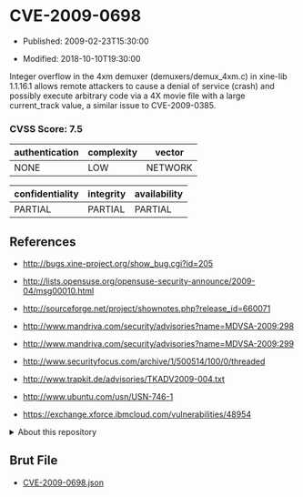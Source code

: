 # CVE-2009-0698

- Published: 2009-02-23T15:30:00

- Modified: 2018-10-10T19:30:00

Integer overflow in the 4xm demuxer (demuxers/demux_4xm.c) in xine-lib 1.1.16.1 allows remote attackers to cause a denial of service (crash) and possibly execute arbitrary code via a 4X movie file with a large current_track value, a similar issue to CVE-2009-0385.

### CVSS Score: **7.5**

| authentication | complexity | vector |
| --- | --- | --- |
| NONE | LOW | NETWORK |

| confidentiality | integrity | availability |
| --- | --- | --- |
| PARTIAL | PARTIAL | PARTIAL |

## References

* http://bugs.xine-project.org/show_bug.cgi?id=205

* http://lists.opensuse.org/opensuse-security-announce/2009-04/msg00010.html

* http://sourceforge.net/project/shownotes.php?release_id=660071

* http://www.mandriva.com/security/advisories?name=MDVSA-2009:298

* http://www.mandriva.com/security/advisories?name=MDVSA-2009:299

* http://www.securityfocus.com/archive/1/500514/100/0/threaded

* http://www.trapkit.de/advisories/TKADV2009-004.txt

* http://www.ubuntu.com/usn/USN-746-1

* https://exchange.xforce.ibmcloud.com/vulnerabilities/48954

<details>
<summary>About this repository</summary> 

  This repository is part of the project [Live Hack CVE](https://github.com/Live-Hack-CVE). Main website can be found [www.live-hack.org](https://www.live-hack.org) 
  
  Made by [Sn0wAlice](https://github.com/Sn0wAlice) for the people that care about security and need to have a feed of the latest CVEs. Hope you enjoy it, don't forget to star the repo and follow me on [Twitter](https://twitter.com/Sn0wAlice) and [Github](https://github.com/Sn0wAlice). And that is my [personnal website](https://www.alice-snow.me/)

  - [Home Page](https://github.com/Live-Hack-CVE)
  - [Framework](https://github.com/Live-Hack-CVE/cve-framework)
  - [CVE database](https://github.com/Live-Hack-CVE/full_database)
  - [Changelog](https://github.com/Live-Hack-CVE/Changelog)
</details>

## Brut File

* [CVE-2009-0698.json](https://raw.githubusercontent.com/Live-Hack-CVE/full_database/main/cves/2009/CVE-2009-0698.json)

